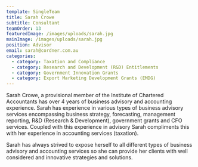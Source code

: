 ```yaml
---
template: SingleTeam
title: Sarah Crowe
subtitle: Consultant
teamOrder: 13
featuredImage: /images/uploads/sarah.jpg
mainImage: /images/uploads/sarah.jpg
position: Advisor
email: sarah@cordner.com.au
categories:
  - category: Taxation and Compliance
  - category: Research and Development (R&D) Entitlements
  - category: Government Innovation Grants
  - category: Export Marketing Development Grants (EMDG)
---
```

Sarah Crowe, a provisional member of the Institute of Chartered Accountants has over 4 years of business advisory and accounting experience. Sarah has experience in various types of business advisory services encompassing business strategy, forecasting, management reporting, R&D (Research & Development), government grants and CFO services. Coupled with this experience in advisory Sarah compliments this with her experience in accounting services (taxation).

Sarah has always strived to expose herself to all different types of business advisory and accounting services so she can provide her clients with well considered and innovative strategies and solutions.
